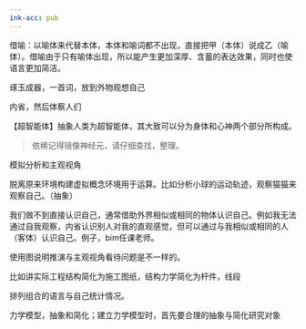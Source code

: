 ```yaml
---
ink-acc: pub
---
```


借喻：以喻体来代替本体，本体和喻词都不出现，直接把甲（本体）说成乙（喻体）。借喻由于只有喻体出现，所以能产生更加深厚、含蓄的表达效果，同时也使语言更加简洁。

琢玉成器，一首词，放到外物观想自己

内省，然后体察人们

【超智能体】抽象人类为超智能体，其大致可以分为身体和心神两个部分所构成。


> 依稀记得镜像神经元，请仔细查找，整理。

模拟分析和主观视角

脱离原来环境构建虚拟概念环境用于运算。比如分析小球的运动轨迹，观察猫猫来观察自己。（抽象）

我们做不到直接认识自己，通常借助外界相似或相同的物体认识自己。例如我无法通过自我观察，内省认识别人对我的直观感觉，但可以通过与我相似或相同的人（客体）认识自己。例子，bim任课老师。

使用图说明推演与主观视角看待问题是不一样的。

比如讲实际工程结构简化为施工图纸，结构力学简化为杆件，线段

排列组合的语言与自己统计情况。


力学模型，抽象和简化；建立力学模型时，首先要合理的抽象与简化研究对象
